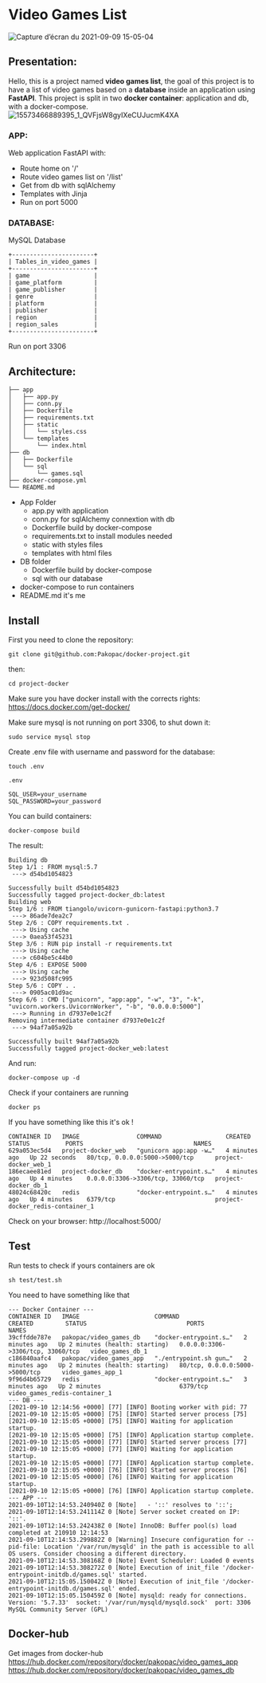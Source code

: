 # Video Games List
![Capture d’écran du 2021-09-09 15-05-04](https://user-images.githubusercontent.com/33722914/132691149-7811732d-93af-4c87-8d4e-2577892497b6.png)

## Presentation:
Hello, this is a project named <b>video games list</b>, the goal of this project is to have a list of video games based on a <b>database</b> inside an application using <b>FastAPI</b>.
This project is split in two <b>docker container</b>: application and db, with a docker-compose.
![15573466889395_1_QVFjsW8gyIXeCUJucmK4XA](https://user-images.githubusercontent.com/33722914/132901604-92c5d812-d8a4-4d1c-83fe-2ecfaf37f030.png)
### APP:
Web application FastAPI with:
* Route home on '/'
* Route video games list on '/list'
* Get from db with sqlAlchemy
* Templates with Jinja
* Run on port 5000

### DATABASE:
MySQL Database

```
+-----------------------+
| Tables_in_video_games |
+-----------------------+
| game                  |
| game_platform         |
| game_publisher        |
| genre                 |
| platform              |
| publisher             |
| region                |
| region_sales          |
+-----------------------+
```
Run on port 3306

## Architecture:
```
├── app
│   ├── app.py
│   ├── conn.py
│   ├── Dockerfile
│   ├── requirements.txt
│   ├── static
│   │   └── styles.css
│   └── templates
│       └── index.html
├── db
│   ├── Dockerfile
│   └── sql
│       └── games.sql
├── docker-compose.yml
└── README.md
```

* App Folder
    * app.py with application
    * conn.py for sqlAlchemy connextion with db
    * Dockerfile build by docker-compose
    * requirements.txt to install modules needed
    * static with styles files
    * templates with html files
* DB folder
    * Dockerfile build by docker-compose
    * sql with our database
* docker-compose to run containers
* README.md it's me


## Install
First you need to clone the repository:
```
git clone git@github.com:Pakopac/docker-project.git
```
then:
```
cd project-docker
```
Make sure you have docker install with the corrects rights: https://docs.docker.com/get-docker/

Make sure mysql is not running on port 3306, to shut down it:
```
sudo service mysql stop
```
Create .env file with username and password for the database:
```
touch .env
```
```
.env

SQL_USER=your_username
SQL_PASSWORD=your_password
```

You can build containers:
```
docker-compose build
```
The result:
```
Building db
Step 1/1 : FROM mysql:5.7
 ---> d54bd1054823

Successfully built d54bd1054823
Successfully tagged project-docker_db:latest
Building web
Step 1/6 : FROM tiangolo/uvicorn-gunicorn-fastapi:python3.7
 ---> 86ade7dea2c7
Step 2/6 : COPY requirements.txt .
 ---> Using cache
 ---> 0aea53f45231
Step 3/6 : RUN pip install -r requirements.txt
 ---> Using cache
 ---> c604be5c44b0
Step 4/6 : EXPOSE 5000
 ---> Using cache
 ---> 923d508fc995
Step 5/6 : COPY . .
 ---> 0905ac01d9ac
Step 6/6 : CMD ["gunicorn", "app:app", "-w", "3", "-k", "uvicorn.workers.UvicornWorker", "-b", "0.0.0.0:5000"]
 ---> Running in d7937e0e1c2f
Removing intermediate container d7937e0e1c2f
 ---> 94af7a05a92b

Successfully built 94af7a05a92b
Successfully tagged project-docker_web:latest
```
And run:
```
docker-compose up -d
```
Check if your containers are running
```
docker ps
```
If you have something like this it's ok !
```
CONTAINER ID   IMAGE                COMMAND                  CREATED         STATUS          PORTS                               NAMES
629a053ec5d4   project-docker_web   "gunicorn app:app -w…"   4 minutes ago   Up 22 seconds   80/tcp, 0.0.0.0:5000->5000/tcp      project-docker_web_1
186ecaee81ed   project-docker_db    "docker-entrypoint.s…"   4 minutes ago   Up 4 minutes    0.0.0.0:3306->3306/tcp, 33060/tcp   project-docker_db_1
48024c68420c   redis                "docker-entrypoint.s…"   4 minutes ago   Up 4 minutes    6379/tcp                            project-docker_redis-container_1
```

Check on your browser: http://localhost:5000/

## Test
Run tests to check if yours containers are ok
```
sh test/test.sh
```
You need to have something like that
```
--- Docker Container ---
CONTAINER ID   IMAGE                     COMMAND                  CREATED         STATUS                            PORTS                               NAMES
39cffdde787e   pakopac/video_games_db    "docker-entrypoint.s…"   2 minutes ago   Up 2 minutes (health: starting)   0.0.0.0:3306->3306/tcp, 33060/tcp   video_games_db_1
c186840aafc4   pakopac/video_games_app   "./entrypoint.sh gun…"   2 minutes ago   Up 2 minutes (health: starting)   80/tcp, 0.0.0.0:5000->5000/tcp      video_games_app_1
9f96d4b65729   redis                     "docker-entrypoint.s…"   3 minutes ago   Up 2 minutes                      6379/tcp                            video_games_redis-container_1
--- DB ---
[2021-09-10 12:14:56 +0000] [77] [INFO] Booting worker with pid: 77
[2021-09-10 12:15:05 +0000] [75] [INFO] Started server process [75]
[2021-09-10 12:15:05 +0000] [75] [INFO] Waiting for application startup.
[2021-09-10 12:15:05 +0000] [75] [INFO] Application startup complete.
[2021-09-10 12:15:05 +0000] [77] [INFO] Started server process [77]
[2021-09-10 12:15:05 +0000] [77] [INFO] Waiting for application startup.
[2021-09-10 12:15:05 +0000] [77] [INFO] Application startup complete.
[2021-09-10 12:15:05 +0000] [76] [INFO] Started server process [76]
[2021-09-10 12:15:05 +0000] [76] [INFO] Waiting for application startup.
[2021-09-10 12:15:05 +0000] [76] [INFO] Application startup complete.
--- APP ---
2021-09-10T12:14:53.240940Z 0 [Note]   - '::' resolves to '::';
2021-09-10T12:14:53.241114Z 0 [Note] Server socket created on IP: '::'.
2021-09-10T12:14:53.242438Z 0 [Note] InnoDB: Buffer pool(s) load completed at 210910 12:14:53
2021-09-10T12:14:53.299882Z 0 [Warning] Insecure configuration for --pid-file: Location '/var/run/mysqld' in the path is accessible to all OS users. Consider choosing a different directory.
2021-09-10T12:14:53.308168Z 0 [Note] Event Scheduler: Loaded 0 events
2021-09-10T12:14:53.308272Z 0 [Note] Execution of init_file '/docker-entrypoint-initdb.d/games.sql' started.
2021-09-10T12:15:05.150042Z 0 [Note] Execution of init_file '/docker-entrypoint-initdb.d/games.sql' ended.
2021-09-10T12:15:05.150459Z 0 [Note] mysqld: ready for connections.
Version: '5.7.33'  socket: '/var/run/mysqld/mysqld.sock'  port: 3306  MySQL Community Server (GPL)
```

## Docker-hub

Get images from docker-hub\
https://hub.docker.com/repository/docker/pakopac/video_games_app
https://hub.docker.com/repository/docker/pakopac/video_games_db
